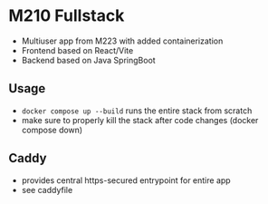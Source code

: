 # M210 Fullstack

* Multiuser app from M223 with added containerization
* Frontend based on React/Vite
* Backend based on Java SpringBoot

## Usage

* `docker compose up --build` runs the entire stack from scratch
* make sure to properly kill the stack after code changes (docker compose down)

## Caddy

* provides central https-secured entrypoint for entire app
* see caddyfile